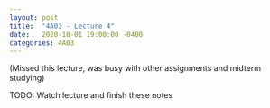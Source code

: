 ```yaml
---
layout: post
title:  "4A03 - Lecture 4"
date:   2020-10-01 19:00:00 -0400
categories: 4A03
---
```


(Missed this lecture, was busy with other assignments and midterm studying)

TODO: Watch lecture and finish these notes
